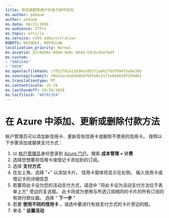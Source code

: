 ```yaml
---
title: 添加或删除用户的电子邮件别名
ms.author: pebaum
author: pebaum
ms.date: 04/21/2020
ms.audience: ITPro
ms.topic: article
ms.service: o365-administration
ROBOTS: NOINDEX, NOFOLLOW
localization_priority: Normal
ms.assetid: 82c0a06e-86b0-4e8c-8644-59cbc02e7645
ms.custom:
- "9003546"
- "6859"
ms.openlocfilehash: cf052f01a11830a3d0371a062fddf094fba8e30b
ms.sourcegitcommit: f8b41ecda6db0b8f64fe0c51f1e8e6619f504d61
ms.translationtype: MT
ms.contentlocale: zh-CN
ms.lasthandoff: 10/28/2020
ms.locfileid: "48791354"
---
```

# <a name="add-update-or-delete-payment-method-in-azure"></a>在 Azure 中添加、更新或删除付款方法

帐户管理员可以添加新信用卡、更新现有信用卡或删除不使用的信用卡。 按照以下步骤添加或替换支付方式：

1. 以 [帐户管理员](https://docs.microsoft.com/azure/billing/billing-subscription-transfer?WT.mc_id=Portal-Microsoft_Azure_Support#whoisaa)身份登录到 [Azure 门户](https://portal.azure.com/)。搜索 **成本管理 + 计费**
2. 选择您想要将信用卡或借记卡添加到的订阅。
3. 选择 **支付方式**
4. 在左上角，选择 "+" 以添加卡片。 信用卡窗体将显示在右侧。 输入信用卡或借记卡的详细信息
5. 若要将此卡设为您的活动支付方式，请选中 "将此卡设为活动支付方法位于表单上方" 旁边的复选框。 此卡将成为使用与所选订阅相同的卡片的所有订阅的有效付款仪器。 选择 " **下一步** "
6. 若要 **使用不同的信用卡** ，请选中要进行有效支付方式的卡片旁边的框。
7. 单击 " **设置活动**
